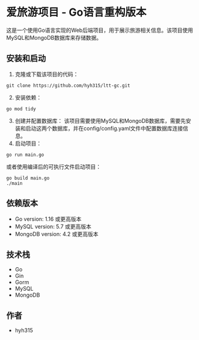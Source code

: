 # 爱旅游项目 - Go语言重构版本
这是一个使用Go语言实现的Web后端项目，用于展示旅游相关信息。该项目使用MySQL和MongoDB数据库来存储数据。

## 安装和启动
1. 克隆或下载该项目的代码：
```
git clone https://github.com/hyh315/ltt-gc.git
```
2. 安装依赖：
```
go mod tidy
```
3. 创建并配置数据库：
该项目需要使用MySQL和MongoDB数据库，需要先安装和启动这两个数据库，并在config/config.yaml文件中配置数据库连接信息。
4. 启动项目：
```
go run main.go
```
或者使用编译后的可执行文件启动项目：
```
go build main.go
./main
```

## 依赖版本
+ Go version: 1.16 或更高版本
+ MySQL version: 5.7 或更高版本
+ MongoDB version: 4.2 或更高版本

## 技术栈
+ Go
+ Gin
+ Gorm
+ MySQL
+ MongoDB

## 作者
+ hyh315
